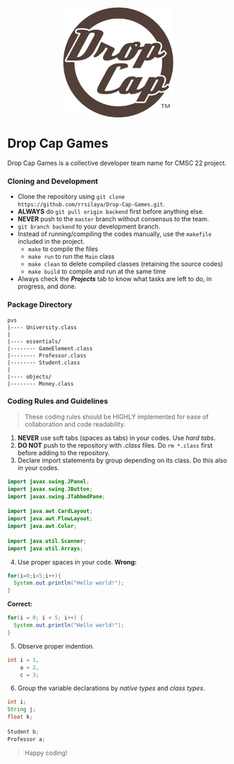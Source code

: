<div style="text-align: center;">
	<img src="Assets/Drop-Cap-Games-Logo.png" height="250px" alt="Drop Cap Games Logo"/>
</div>

# Drop Cap Games
Drop Cap Games is a collective developer team name for CMSC 22 project.

### Cloning and Development
* Clone the repository using `git clone https://github.com/rrsilaya/Drop-Cap-Games.git`.
* **ALWAYS** do `git pull origin backend` first before anything else.
* **NEVER** push to the `master` branch without consensus to the team.
* `git branch backend` to your development branch.
* Instead of running/compiling the codes manually, use the `makefile` included in the project.
	* `make` to compile the files
	* `make run` to run the `Main` class
	* `make clean` to delete compiled classes (retaining the source codes)
	* `make build` to compile and run at the same time
* Always check the ***Projects*** tab to know what tasks are left to do, in progress, and done.

### Package Directory
```
pvs
|---- University.class
|
|---- essentials/
|-------- GameElement.class
|-------- Professor.class
|-------- Student.class
|
|---- objects/
|-------- Money.class
```

### Coding Rules and Guidelines
> These coding rules should be HIGHLY implemented for ease of collaboration and code readability.
1. **NEVER** use soft tabs (spaces as tabs) in your codes. Use *hard tabs*.
2. **DO NOT** push to the repository with *.class* files. Do `rm *.class` first
	before adding to the repository.
3. Declare import statements by group depending on its class. Do this also in your codes.
```java
import javax.swing.JPanel;
import javax.swing.JButton;
import javax.swing.JTabbedPane;

import java.awt.CardLayout;
import java.awt.FlowLayout;
import java.awt.Color;

import java.util.Scanner;
import java.util.Arrays;
```
4. Use proper spaces in your code.
**Wrong:**
```java
for(i=0;i<5;i++){
  System.out.println("Hello world!");
}
```
**Correct:**
```java
for(i = 0; i < 5; i++) {
  System.out.println("Hello world!");
}
```
5. Observe proper indention.
```java
int i = 1,
    a = 2,
    c = 3;
```
6. Group the variable declarations by *native types* and *class types*.
```java
int i;
String j;
float k;

Student b;
Professor a;
```

> Happy coding!
